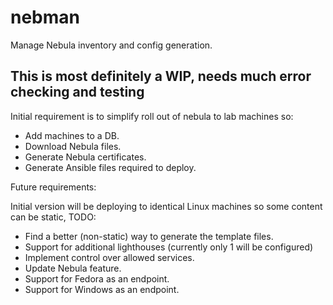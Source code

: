 # nebman
Manage Nebula inventory and config generation.

## This is most definitely a WIP, needs much error checking and testing ##

Initial requirement is to simplify roll out of nebula to lab machines so:
- Add machines to a DB.
- Download Nebula files.
- Generate Nebula certificates.
- Generate Ansible files required to deploy.

Future requirements:

Initial version will be deploying to identical Linux machines so some content can be static, TODO:
- Find a better (non-static) way to generate the template files.
- Support for additional lighthouses (currently only 1 will be configured)
- Implement control over allowed services.
- Update Nebula feature.
- Support for Fedora as an endpoint.
- Support for Windows as an endpoint.


